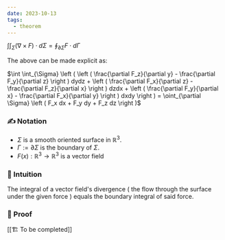 ```yaml
---
date: 2023-10-13
tags:
  - theorem
---
```

$\int \int_{\Sigma} (\nabla \times F) \cdot d \Sigma = \oint_{\partial \Sigma} F \cdot d \Gamma$ 

The above can be made explicit as:

$\int \int_{\Sigma} \left ( \left ( \frac{\partial F_z}{\partial y} - \frac{\partial F_y}{\partial z} \right ) dydz + \left ( \frac{\partial F_x}{\partial z} - \frac{\partial F_z}{\partial x} \right ) dzdx + \left ( \frac{\partial F_y}{\partial x} - \frac{\partial F_x}{\partial y} \right ) dxdy \right ) = \oint_{\partial \Sigma} \left ( F_x dx + F_y dy + F_z dz \right )$
### ✍️ Notation
- $\Sigma$ is a smooth oriented surface in $\mathbb{R}^3$.
- $\Gamma := \partial \Sigma$ is the boundary of $\Sigma$. 
- $F(x) : \mathbb{R}^3 \rightarrow \mathbb{R}^3$  is a vector field
### 💭 Intuition
The integral of a vector field's divergence ( the flow through the surface under the given force ) equals the boundary integral of said force.
### 🧠 Proof
[[🏗️ To be completed]]
